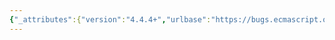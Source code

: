 ```yaml
---
{"_attributes":{"version":"4.4.4+","urlbase":"https://bugs.ecmascript.org/","maintainer":"dherman@mozilla.com"},"bug":{"bug_id":3923,"creation_ts":"2015-02-14 08:24:00 -0800","short_desc":"15.2.1.16 Source Text Module Records","delta_ts":"2015-02-19 19:11:10 -0800","product":"Draft for 6th Edition","component":"editorial issue","version":"Rev 33: February 12, 2015 Draft","rep_platform":"All","op_sys":"All","bug_status":"RESOLVED","resolution":"FIXED","priority":"Normal","bug_severity":"normal","everconfirmed":true,"reporter":{"uid":"andrebargull","name":"André Bargull"},"assigned_to":{"uid":"allen","name":"Allen Wirfs-Brock"},"long_desc":[{"commentid":12653,"comment_count":0,"who":{"uid":"andrebargull","name":"André Bargull"},"bug_when":"2015-02-14 08:24:05 -0800","thetext":"15.2.1.16 Source Text Module Records\n\nJust before 15.2.1.16.1:\n\n> The following definitions include the Source Text Module Records\n> the required concrete methods other abstraction operations that\n> are specific to Source Text Module Records\n\nThat sentence needs a bit of clean-up."},{"commentid":12700,"comment_count":1,"who":{"uid":"allen","name":"Allen Wirfs-Brock"},"bug_when":"2015-02-14 16:46:40 -0800","thetext":"fixed in rev34 editor's draft"},{"commentid":13150,"comment_count":2,"who":{"uid":"allen","name":"Allen Wirfs-Brock"},"bug_when":"2015-02-19 19:11:10 -0800","thetext":"fixed in rev34"}]}}
---
```

